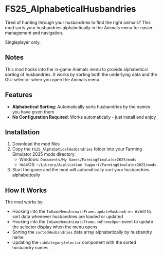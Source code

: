 # FS25_AlphabeticalHusbandries

Tired of hunting through your husbandries to find the right animals? This mod sorts your husbandries alphabetically in the Animals menu for easier management and navigation.

Singleplayer only.

## Notes
This mod hooks into the in-game Animals menu to provide alphabetical sorting of husbandries. It works by sorting both the underlying data and the GUI selector when you open the Animals menu.

## Features
- **Alphabetical Sorting**: Automatically sorts husbandries by the names you have given them 
- **No Configuration Required**: Works automatically - just install and enjoy


## Installation
1. Download the mod files
2. Copy the `FS25_AlphabeticalHusbandries` folder into your Farming Simulator 2025 mods directory:
   - Windows: `Documents/My Games/FarmingSimulator2025/mods`
   - macOS: `~/Library/Application Support/FarmingSimulator2025/mods`
3. Start the game and the mod will automatically sort your husbandries alphabetically

## How It Works
The mod works by:
- Hooking into the `InGameMenuAnimalsFrame.updateHusbandries` event to sort data whenever husbandries are loaded or updated
- Hooking into the `InGameMenuAnimalsFrame.onFrameOpen` event to update the selector display when the menu opens
- Sorting the `sortedHusbandries` data array alphabetically by husbandry name
- Updating the `subCategorySelector` component with the sorted husbandry names

